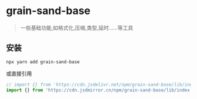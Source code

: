 # grain-sand-base
> 一些基础功能,如格式化,压缩,类型,延时……等工具

## 安装
```shell
npx yarn add grain-sand-base
```
或直接引用
```typescript
// import {} from 'https://cdn.jsdelivr.net/npm/grain-sand-base/lib/index.web.js'
import {} from 'https://cdn.jsdmirror.cn/npm/grain-sand-base/lib/index.web.js'
```